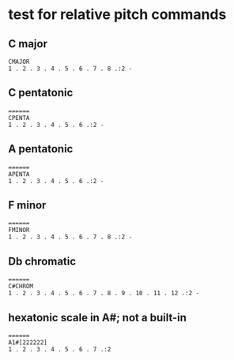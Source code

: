 # test for relative pitch commands

## C major

```regolith
CMAJOR
1 . 2 . 3 . 4 . 5 . 6 . 7 . 8 .:2 -
```

## C pentatonic

```regolith
======
CPENTA
1 . 2 . 3 . 4 . 5 . 6 .:2 -
```

## A pentatonic

```regolith
======
APENTA
1 . 2 . 3 . 4 . 5 . 6 .:2 -
```

## F minor

```regolith
======
FMINOR
1 . 2 . 3 . 4 . 5 . 6 . 7 . 8 .:2 -
```

## Db chromatic

```regolith
======
C#CHROM
1 . 2 . 3 . 4 . 5 . 6 . 7 . 8 . 9 . 10 . 11 . 12 .:2 -
```

## hexatonic scale in A#; not a built-in

```regolith
======
A1#[222222]
1 . 2 . 3 . 4 . 5 . 6 . 7 .:2
```
